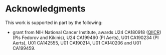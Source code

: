# Acknowledgments

This work is supported in part by the following:
* grant from NIH National Cancer Institute, awards U24 CA180918 \([QIICR](http://qiicr.org)\) (PIs Fedorov and Kikinis), U24 CA199460 (PI Aerts), U01 CA190234 (PI Aerts), U01 CA142555, U01 CA190214, U01 CA140206 and U01 CA199459.
